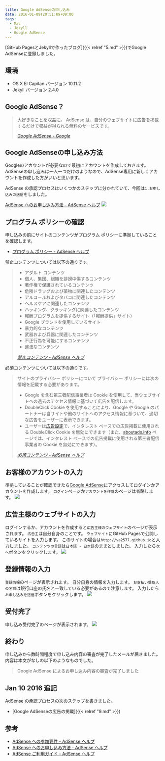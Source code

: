 ```yaml
---
title: Google AdSenseの申し込み
date: 2016-01-09T20:51:09+09:00
tags:
  - Mac
  - Jekyll
  - Google AdSense
---
```

[GitHub PagesとJekyllで作ったブログ]({{< relref "5.md" >}})でGoogle AdSenseに登録しました。

<!-- more -->

## 環境

* OS X El Capitan バージョン 10.11.2
* Jekyll バージョン 2.4.0

## Google AdSense？

> 大好きなことを収益に。
AdSense は、自分のウェブサイトに広告を掲載するだけで収益が得られる無料のサービスです。
>
> <cite>[Google AdSense - Google](https://www.google.co.jp/intl/ja/adsense/start/#?modal_active=none)</cite>

## Google AdSenseの申し込み方法

Googleのアカウントが必要なので最初にアカウントを作成しておきます。
AdSenseの申し込みは一人一つだけのようなので、AdSense専用に新しくアカウントを作成した方がいいと思います。

AdSense の承認プロセスはいくつかのステップに分かれていて、今回は`1.お申し込みの送信`をしました。

[AdSense へのお申し込み方法 - AdSense ヘルプ](https://support.google.com/adsense/answer/10162?hl=ja&ref_topic=1391540&rd=1)
![](/img/8-01.png)

## プログラム ポリシーの確認

申し込みの前にサイトのコンテンツがプログラム ポリシーに準拠していることを確認します。

* [プログラム ポリシー - AdSense ヘルプ](https://support.google.com/adsense/topic/1261918?hl=ja&ref_topic=1250104)

禁止コンテンツについては以下の通りです。

> * アダルト コンテンツ
> * 個人、集団、組織を誹謗中傷するコンテンツ
> * 著作権で保護されているコンテンツ
> * 危険ドラッグおよび薬物に関連したコンテンツ
> * アルコールおよびタバコに関連したコンテンツ
> * ヘルスケアに関連したコンテンツ
> * ハッキング、クラッキングに関連したコンテンツ
> * 報酬プログラムを提供するサイト（「報酬提供」サイト）
> * Google ブランドを使用しているサイト
> * 暴力的なコンテンツ
> * 武器および兵器に関連したコンテンツ
> * 不正行為を可能にするコンテンツ
> * 違法なコンテンツ
>
> <cite>[禁止コンテンツ - AdSense ヘルプ](https://support.google.com/adsense/answer/1348688?hl=ja&ref_topic=1271507&rd=1)</cite>

必須コンテンツについては以下の通りです。

> サイトのプライバシー ポリシーについて
プライバシー ポリシーには次の情報を記載する必要があります。
>
> * Google を含む第三者配信事業者は Cookie を使用して、当ウェブサイトへの過去のアクセス情報に基づいて広告を配信します。
> * DoubleClick Cookie を使用することにより、Google や Google のパートナーは当サイトや他のサイトへのアクセス情報に基づいて、適切な広告をユーザーに表示できます。
> * ユーザーは[広告設定](http://www.google.com/ads/preferences/)で、インタレスト ベースでの広告掲載に使用される DoubleClick Cookie を無効にできます（また、[aboutads.info](http://www.aboutads.info/) ページでは、インタレスト ベースでの広告掲載に使用される第三者配信事業者の Cookie を無効にできます）。
>
> <cite>[必須コンテンツ - AdSense ヘルプ](https://support.google.com/adsense/answer/1348695?hl=ja&ref_topic=1271507)</cite>

## お客様のアカウントの入力

準拠していることが確認できたら[Google AdSense](https://www.google.com/adsense/signup)にアクセスしてログインかアカウントを作成します。
`ログイン`ページか`アカウントを作成`のページは省略します。
![](/img/8-03.png)

## 広告主様のウェブサイトの入力

ログインするか、アカウントを作成すると`広告主様のウェブサイト`のページが表示されます。
`広告主`は自分自身のことです。
`ウェブサイト`にGitHub Pagesで公開しているサイトを入力します。
このサイトの場合は`http://va2577.github.io`と入力しました。
`コンテンツの言語`は`日本語 - 日本語`のままとしました。
入力したら`次へ`ボタンをクリックします。
![](/img/8-04.png)

## 登録情報の入力

`登録情報`のページが表示されます。
自分自身の情報を入力します。
`お支払い受取人の名前`は銀行口座の氏名と一致している必要があるので注意します。
入力したら`お申し込みを送信`ボタンをクリックします。
![](/img/8-05.png)

## 受付完了

申し込み受付完了のページが表示されます。
![](/img/8-07.png)

## 終わり

申し込みから数時間程度で申し込み内容の審査が完了したメールが届きました。
内容は本文がなしの以下のようなものでした。

> Google AdSense によるお申し込み内容の審査が完了しました

## Jan 10 2016 追記

AdSense の承認プロセスの次のステップを書きました。

* [Google AdSenseの広告の掲載]({{< relref "9.md" >}})

## 参考

* [AdSense への参加要件 - AdSense ヘルプ](https://support.google.com/adsense/answer/9724?hl=ja&ref_topic=1319756&rd=1)
* [AdSense へのお申し込み方法 - AdSense ヘルプ](https://support.google.com/adsense/answer/10162?hl=ja&ref_topic=1391540&rd=1)
* [AdSense ご利用ガイド - AdSense ヘルプ](https://support.google.com/adsense/answer/3180977)
